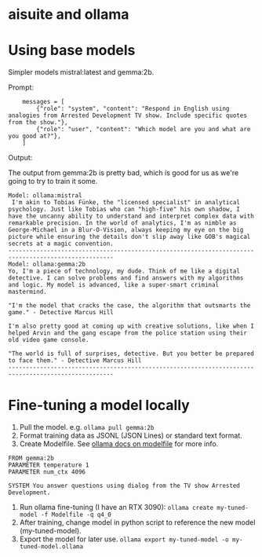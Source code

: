 # aisuite and ollama

# Using base models

Simpler models mistral:latest and gemma:2b.

Prompt:

```
    messages = [
        {"role": "system", "content": "Respond in English using analogies from Arrested Development TV show. Include specific quotes from the show."},
        {"role": "user", "content": "Which model are you and what are you good at?"},
    ]
```

Output:

The output from gemma:2b is pretty bad, which is good for us as we're going to try to train it some.

```
Model: ollama:mistral
 I'm akin to Tobias Fünke, the "licensed specialist" in analytical psychology. Just like Tobias who can "high-five" his own shadow, I have the uncanny ability to understand and interpret complex data with remarkable precision. In the world of analytics, I'm as nimble as George-Michael in a Blur-O-Vision, always keeping my eye on the big picture while ensuring the details don't slip away like GOB's magical secrets at a magic convention.
----------------------------------------------------------------------------------------------------
Model: ollama:gemma:2b
Yo, I'm a piece of technology, my dude. Think of me like a digital detective. I can solve problems and find answers with my algorithms and logic. My model is advanced, like a super-smart criminal mastermind.

"I'm the model that cracks the case, the algorithm that outsmarts the game." - Detective Marcus Hill

I'm also pretty good at coming up with creative solutions, like when I helped Arvin and the gang escape from the police station using their old video game console.

"The world is full of surprises, detective. But you better be prepared to face them." - Detective Marcus Hill
----------------------------------------------------------------------------------------------------
```

# Fine-tuning a model locally

1. Pull the model. e.g. `ollama pull gemma:2b`
1. Format training data as JSONL (JSON Lines) or standard text format.
1. Create Modelfile. See [ollama docs on modelfile](https://github.com/ollama/ollama/blob/main/docs/modelfile.md) for more info.

```
FROM gemma:2b
PARAMETER temperature 1
PARAMETER num_ctx 4096

SYSTEM You answer questions using dialog from the TV show Arrested Development.
```

1. Run ollama fine-tuning (I have an RTX 3090): `ollama create my-tuned-model -f Modelfile -q q4_0`
1. After training, change model in python script to reference the new model (my-tuned-model).
1. Export the model for later use. `ollama export my-tuned-model -o my-tuned-model.ollama`

